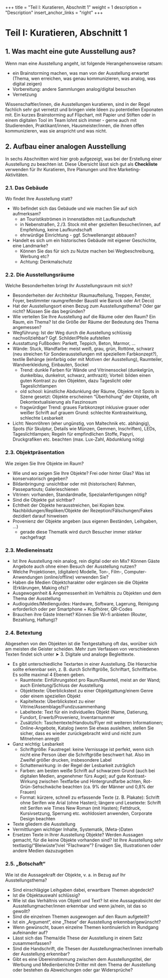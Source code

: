 +++
title = "Teil I: Kuratieren, Abschnitt 1"
weight = 1
description = "Description"
insert_anchor_links = "right"
+++

# Teil I: Kuratieren, Abschnitt 1

## 1. Was macht eine gute Ausstellung aus?
Wenn man eine Ausstellung angeht, ist folgende Herangehensweise ratsam:
* ein Brainstorming machen, was man von der Ausstellung erwartet (Thema, wen erreichen, was genau kommunizieren, was analog, was digital zeigen)
* Vorbereitung: andere Sammlungen analog/digital besuchen
* Vernetzung

Wissenschaftler/innen, die Ausstellungen kuratieren, sind in der Regel fachlich sehr gut vernetzt und bringen viele Ideen zu potentiellen Exponaten mit. Ein kurzes Brainstorming auf Flipchart, mit Papier und Stiften oder in einem digitalen Tool im Team lohnt sich immer - gerne auch mit Studierenden, Praktikant/innen, Hausmeister/innen, die ihnen offen kommunizieren, was sie anspricht und was nicht.

## 2. Aufbau einer analogen Ausstellung
In sechs Abschnitten wird hier grob aufgezeigt, was bei der Erstellung einer Ausstellung zu beachten ist. Diese Übersicht lässt sich gut als **Checkliste** verwenden für Ihr Kuratieren, Ihre Planungen und Ihre Marketing-Aktivitäten.

### 2.1. Das Gebäude
Wo findet Ihre Ausstellung statt?
* Wo befindet sich das Gebäude und wie machen Sie auf sich aufmerksam?
    * an Touristikströmen in Innenstädten mit Laufkundschaft
    * in Nebenstraßen, 2./3. Stock mit eher gezielten Besucher/innen, auf Empfehlung, keine Laufkundschaft
    * ehrwürdige Einrichtung - ggf. Schwellenangst abbauen?
* Handelt es sich um ein historisches Gebäude mit eigener Geschichte, eine Landmarke?
    * Können Sie das für sich zu Nutze machen bei Wegbeschreibung, Werbung etc?
    * Achtung: Denkmalschutz

### 2.2. Die Ausstellungsräume
Welche Besonderheiten bringt Ihr Ausstellungsraum mit sich?
* Besonderheiten der Architektur (Raumaufteilung, Treppen, Fenster, Foyer, bestimmter raumgreifender Baustil wie Barock oder Art Deco)
* Hat der Ausstellungsort einen Bezug zum Ausstellungsthema? Oder gar nicht? Müssen Sie das begründen?
* Wie verteilen Sie Ihre Ausstellung auf die Räume oder den Raum? Ein Raum, ein Thema? Ist die Größe der Räume der Bedeutung des Thema angemessen?
* Wegführung: Ist der Weg durch die Ausstellung schlüssig nachvollziehbar? Ggf. Schilder/Pfeile aufstellen
* Ausstattung Fußboden: Parkett, Teppich, Beton, Marmor, ...
* Wände: Stuck, Wandfarbe: meist weiß, grau, grün, Rottöne, schwarz (neu streichen für Sonderausstellungen mit speziellem Farbkonzept?), textile Behänge (einfarbig oder mit Motiven der Ausstellung), Raumteiler, Wandverkleidung, Einbauten, Sockel
    * Trend: dunkle Farben für Wände und Vitrinensockel (dunkelgrün, dunkelblau, dunkelrot, schwarz, anthrazit); Vorteil: bilden einen guten Kontrast zu den Objekten, dazu Tageslicht oder Tageslichtlampen
    * old school: künstliche Abdunklung der Räume, Objekte mit Spots in Szene gesetzt: Objekte erscheinen “Überhöhung” der Objekte, oft Dekontextualisierung als Faszinosum
    * fragwürdiger Trend: graues Farbkonzept inklusive grauer oder weißer Schrift auf grauem Grund: schlechte Kontrastwirkung, schlechte Lesbarkeit
* Licht: Neonröhren (eher ungünstig, von Maltechnik etc. abhängig), Spots (für Skulptur, Details wie Münzen, Gemmen, Inschriften), LEDs, Tageslichtlampen; Regeln für empfindlichen Stoffe, Papyri, Druckgrafiken etc. beachten (max. Lux-Zahl, Abdunklung nötig)

### 2.3. Objektpräsentation
Wie zeigen Sie Ihre Objekte im Raum?
* Wie und wo zeigen Sie Ihre Objekte? Frei oder hinter Glas? Was ist konservatorisch gegeben?
* Bildanbringung: unsichtbar oder mit (historischen) Rahmen, Passepartouts; Galerieschienen
* Vitrinen: vorhanden, Standardmaße, Spezialanfertigungen nötig?
* Sind die Objekte gut sichtbar?
* Echtheit der Objekte herausstreichen, bei Kopien bzw. Nachbildungen/Repliken/Objekte der Rezeption/Fälschungen/Fakes dezidiert darauf hinweisen
* Provenienz der Objekte angeben (aus eigenen Beständen, Leihgaben, ...)
    * gerade diese Thematik wird durch Besucher immer stärker nachgefragt

### 2.3. Medieneinsatz
* Ist Ihre Ausstellung rein analog, rein digital oder ein Mix? Können Gäste Angebote auch ohne einen Besuch der Ausstellung nutzen?
* Welche Projektionen, (digitalen) Modelle, Ton-, Film-, Computer-Anwendungen (online/offline) verwenden Sie?
* Haben die Medien Objektcharakter oder ergänzen sie die Objekte (Erklärungen, Making ofs)? 
* Ausgewogenheit & Angemessenheit im Verhältnis zu Objekten und dem Thema der Ausstellung
* Audioguides/Medienguides: Hardware, Software, Lagerung, Reinigung erforderlich oder per Smartphone + Kopfhörer, QR-Codes
* Brauchen ihre Gäste Internet? Können Sie Wi-fi anbieten (Router, Bezahlung, Haftung)?

### 2.4. Betextung
Abgesehen von den Objekten ist die Textgestaltung oft das, worüber sich am meisten die Geister scheiden. Mehr zum Verfassen von verschiedenen Texten findet sich unter ➤ 3. Digitale und analoge Begleittexte.
* Es gibt unterschiedliche Textarten in einer Ausstellung. Die Hierarchie sollte erkennbar sein, z. B. durch Schriftgröße, Schriftart, Schriftfarbe. Es sollte maximal 4 Ebenen geben.
    * Raumtexte: Einführungstext pro Raum/Raumteil, meist an der Wand; auch Einleitung/Schluss der Ausstellung
    * Objekttexte: Überblickstext zu einer Objektgattung/einem Genre oder einem speziellen Objekt
    * Kapiteltexte: Überblickstext zu einer Vitrine/Assemblage/Fundzusammenhang
    * Labeltexte: Text für ein individuelles Objekt (Name, Datierung, Fundort, Erwerb/Provenienz, Inventarnummer
    * Zusätzlich: Taschentexte/Handouts/Flyer mit weiteren Informationen; Online-Angebote, Katalog (wenn Sie etwas ausleihen, stellen Sie sicher, dass es wieder zurückgebracht wird und nicht zum Mitnehmen anregt)
* Ganz wichtig: Lesbarkeit
    * Schriftgröße: Faustregel: keine Vernissage ist perfekt, wenn sich nicht eine Person über die Schriftgröße beschwert hat. Also im Zweifel größer drucken, insbesondere Label
    * Schattenwirkung: in der Regel der Lesbarkeit zuträglich
    * Farben: am besten weiße Schrift auf schwarzem Grund (auch bei digitalen Medien, angenehmer fürs Auge); auf gute Kontrast-Wirkung zwischen Textfarbe und Hintergrundfarbe achten, Rot-Grün-Sehschwäche beachten (ca. 9% der Männer und 0,8% der Frauen)
    * Format: kürzere, schnell zu erfassende Texte (z. B. Plakate): Schrift ohne Serifen wie Arial (ohne Hasten); längere und Lesetexte: Schrift mit Serifen wie Times New Roman (mit Hasten); Fettdruck, Kursivsetzung, Sperrung etc. wohldosiert anwenden, Corporate Design beachten
* Texte gliedern die Ausstellung
* Vermittlungen wichtiger Inhalte, Systematik, (Meta-)Daten
* Ersetzen Texte in Ihrer Ausstellung Objekte? Werden Aussagen gemacht, für die keine Objekte vorhanden sind? Ist Ihre Ausstellung sehr textlastig/“Bleiwüste”/viel “Flachware”? Erwägen Sie, Illustrationen oder andere Medien dazuzugeben

### 2.5. „Botschaft“
Wie ist die Aussagekraft der Objekte, v. a. in Bezug auf Ihr Ausstellungsthema? 
* Sind einschlägige Leihgaben dabei, erwartbare Themen abgedeckt?
* Ist die Objektauswahl schlüssig?
* Wie ist das Verhältnis von Objekt und Text? Ist eine Aussageabsicht der Ausstellungmacher/innen erkennbar und wenn ja/nein, ist das so gewollt?
* Sind die einzelnen Themen ausgewogen auf den Raum aufgeteilt?
* Ist ein „Argument“, eine „These“ der Ausstellung erkennbar/gewünscht?
* Wenn gewünscht, bauen einzelne Themen kontinuierlich im Rundgang aufeinander auf?
* Lässt sich das Thema/die These der Ausstellung in einem Satz zusammenfassen?
* Sind die Handschrift, die Thesen der Ausstellungmacher/innen innerhalb der Ausstellung erkennbar?
* Gibt es eine Übereinstimmung zwischen dem Ausstellungstitel, der Werbung und Medienberichte Dritter mit dem Thema der Ausstellung oder bestehen da Abweichungen oder gar Widersprüche?

